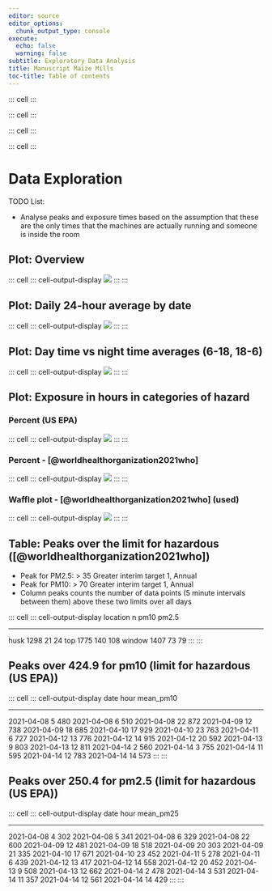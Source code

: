 ```yaml
---
editor: source
editor_options:
  chunk_output_type: console
execute:
  echo: false
  warning: false
subtitle: Exploratory Data Analysis
title: Manuscript Maize Mills
toc-title: Table of contents
---
```


::: cell
:::

::: cell
:::

::: cell
:::

::: cell
:::

# Data Exploration

TODO List:

-   Analyse peaks and exposure times based on the assumption that these
    are the only times that the machines are actually running and
    someone is inside the room

## Plot: Overview

::: cell
::: cell-output-display
![](README_files/figure-markdown/unnamed-chunk-5-1.png)
:::
:::

## Plot: Daily 24-hour average by date

::: cell
::: cell-output-display
![](README_files/figure-markdown/unnamed-chunk-6-1.png)
:::
:::

## Plot: Day time vs night time averages (6-18, 18-6)

::: cell
::: cell-output-display
![](README_files/figure-markdown/unnamed-chunk-7-1.png)
:::
:::

## Plot: Exposure in hours in categories of hazard

### Percent (US EPA)

::: cell
::: cell-output-display
![](README_files/figure-markdown/unnamed-chunk-8-1.png)
:::
:::

### Percent - [@worldhealthorganization2021who]

::: cell
::: cell-output-display
![](README_files/figure-markdown/unnamed-chunk-9-1.png)
:::
:::

### Waffle plot - [@worldhealthorganization2021who] (used)

::: cell
::: cell-output-display
![](README_files/figure-markdown/unnamed-chunk-10-1.png)
:::
:::

## Table: Peaks over the limit for hazardous ([@worldhealthorganization2021who])

-   Peak for PM2.5: \> 35 Greater interim target 1, Annual
-   Peak for PM10: \> 70 Greater interim target 1, Annual
-   Column peaks counts the number of data points (5 minute intervals
    between them) above these two limits over all days

::: cell
::: cell-output-display
  location        n   pm10   pm2.5
  ---------- ------ ------ -------
  husk         1298     21      24
  top          1775    140     108
  window       1407     73      79
:::
:::

## Peaks over 424.9 for pm10 (limit for hazardous (US EPA))

::: cell
::: cell-output-display
  date           hour   mean_pm10
  ------------ ------ -----------
  2021-04-08        5         480
  2021-04-08        6         510
  2021-04-08       22         872
  2021-04-09       12         738
  2021-04-09       18         685
  2021-04-10       17         929
  2021-04-10       23         763
  2021-04-11        6         727
  2021-04-12       13         776
  2021-04-12       14         915
  2021-04-12       20         592
  2021-04-13        9         803
  2021-04-13       12         811
  2021-04-14        2         560
  2021-04-14        3         755
  2021-04-14       11         595
  2021-04-14       12         783
  2021-04-14       14         573
:::
:::

## Peaks over 250.4 for pm2.5 (limit for hazardous (US EPA))

::: cell
::: cell-output-display
  date           hour   mean_pm25
  ------------ ------ -----------
  2021-04-08        4         302
  2021-04-08        5         341
  2021-04-08        6         329
  2021-04-08       22         600
  2021-04-09       12         481
  2021-04-09       18         518
  2021-04-09       20         303
  2021-04-09       21         335
  2021-04-10       17         671
  2021-04-10       23         452
  2021-04-11        5         278
  2021-04-11        6         439
  2021-04-12       13         417
  2021-04-12       14         558
  2021-04-12       20         452
  2021-04-13        9         508
  2021-04-13       12         662
  2021-04-14        2         478
  2021-04-14        3         531
  2021-04-14       11         357
  2021-04-14       12         561
  2021-04-14       14         429
:::
:::
